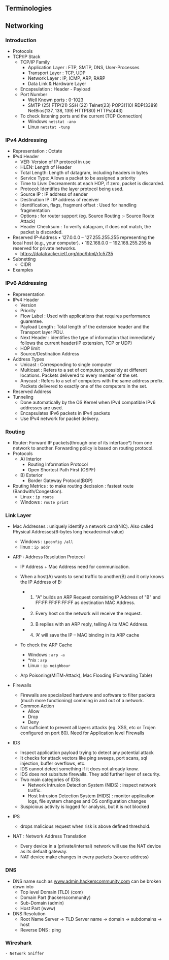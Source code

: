 
## Terminologies
## Networking
### Introduction
- Protocols
- TCP/IP Stack
    - TCP/IP Family
        - Application Layer : FTP, SMTP, DNS, User-Processes
        - Transport Layer : TCP, UDP
        - Network Layer : IP, ICMP, ARP, RARP
        - Data Link & Hardware Layer
    - Encapsulation : Header - Payload
    - Port Number
        - Well Known ports : 0-1023
        - SMTP (25) FTP(21) SSH (22) Telnet(23) POP3(110) RDP(3389) NetBios(137, 138, 139) HTTP(80) HTTPs(443)
    - To check listening ports and the current (TCP Connection)
        - Windows ``` netstat -ano ```
        - Linux ``` netstat -tunp ```
### IPv4 Addressing
- Representation : Octate
- IPv4 Header
    - VER: Version of IP protocol in use
    - HLEN: Length of Header
    - Total Length: Length of datagram, including headers in bytes
    - Service Type: Allows a packet to be assigned a priority
    - Time to Live: Decreaments at each HOP, if zero, packet is discarded.
    - Protocol: Identifies the layer protocol being used.
    - Source IP : IP address of sender
    - Destination IP : IP address of receiver
    - Identification, flags, fragment offset : Used for handling fragmentation
    - Options : for router support (eg. Source Routing :- Source Route Attack)
    - Header Checksum : To verify datagram, if does not match, the packet is discarded.
- Reserved IP-Address
    • 127.0.0.0 – 127.255.255.255 representing the local
    host (e.g., your computer).
    • 192.168.0.0 – 192.168.255.255 is reserved for
    private networks.
    - https://datatracker.ietf.org/doc/html/rfc5735
- Subnetting
    - CIDR
- Examples
### IPv6 Addressing
- Representation
- IPv4 Header
    - Version
    - Priority
    - Flow Label : Used with applications that requires performance guarentee.
    - Payload Length : Total length of the extension header and the Transport layer PDU.
    - Next Header : identifies the type of information that immediately follows the current header(IP extension, TCP or UDP)
    - HOP limit 
    - Source/Destination Address
- Address Types
    - Unicast : Corresponding to single computer
    - Multicast : Refers to a set of computers, possibly at different locations. Packets delivered to every member of the set.
    - Anycast : Refers to a set of computers with the same address prefix. Packets delivered to exactly one of the computers in the set.
- Reserved Address
- Tunneling
    - Done automatically by the OS Kernel when IPv4 compatible IPv6 addresses are used.
    - Encapsulates IPv6 packets in IPv4 packets
    - Use IPv4 network for packet delivery.
### Routing
- Router: Forward IP packets(through one of its interface*) from one network to another. Forwarding policy is based on routing protocol.
- Protocols
    - A) Interior
        - Routing Information Protocol
        - Open Shortest Path First (OSPF)
    - B) Exterior
        - Border Gateway Protocol(BGP)
- Routing Metrics : to make routing decission : fastest route (Bandwith/Congestion).
    - Linux : ``` ip route ```
    - Windows : ``` route print ```

### Link Layer
- Mac Addresses : uniquely identify a network card(NIC). Also called Physical Addresses(6-bytes long hexadecimal value)
    - Windows : ``` ipconfig /all ```
    - linux : ``` ip addr ``` 

- ARP : Address Resolution Protocol
    - IP Address + Mac Address need for communication.
    - When a host(A) wants to send traffic to another(B) and it only knows the IP Address of B:
        - 1. "A" builds an ARP Request containing IP Address of "B" and FF:FF:FF:FF:FF:FF as destination MAC Address.
        - 2. Every host on the network will receive the request.
        - 3. B replies with an ARP reply, telling A its MAC Address.
        - 4. ‘A’ will save the IP – MAC binding in its ARP cache
    - To check the ARP Cache
        - Windows : ``` arp -a ```
        - *nix : ``` arp ```
        - Linux : ``` ip neighbour ```
    
    - Arp Poisoning(MITM-Attack), Mac Flooding (Forwarding Table)

- Firewalls
    - Firewalls are specialized hardware and software to filter packets (much more functioning) comming in and out of a network.
    - Common Action 
        - Allow
        - Drop 
        - Deny
    - Not sufficient to prevent all layers attacks (eg. XSS, etc or Trojen configured on port 80). Need for  Application level Firewalls

- IDS 
    - Inspect application payload trying to detect any potential attack
    - It checks for attack vectors like ping sweeps, port scans, sql injection, buffer overflows, etc.
    - IDS cannot detect something if it does not already know.
    - IDS does not subsitute firewalls. They add further layer of security.
    - Two main categories of IDSs
        - Network Intrusion Detection System (NIDS) : inspect network traffic.
        - Host Intrusion Detection System (HIDS) : monitor application logs, file system changes and OS configuration changes
    - Suspicious activity is logged for analysis, but it is not blocked

- IPS
    - drops malicious request when risk is above defined threshold.

- NAT : Network Address Translation
    - Every device in a (private/internal) network will use the NAT device as its defualt gateway.
    - NAT device make changes in every packets (source address)

### DNS
- DNS name such as www.admin.hackerscommunity.com can be broken down into
    - Top level Domain (TLD) (com)
    - Domain Part (hackerscommunity)
    - Sub-Domain (admin)
    - Host Part (www)
- DNS Resolution
    - Root Name Server -> TLD Server name -> domain -> subdomains -> host
    - Reverse DNS : ping

### Wireshark
    - Network Sniffer
   
    
